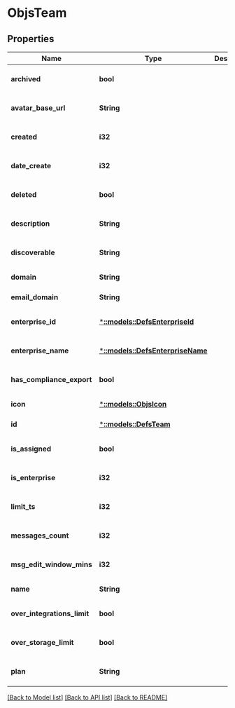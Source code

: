 # ObjsTeam

## Properties
Name | Type | Description | Notes
------------ | ------------- | ------------- | -------------
**archived** | **bool** |  | [optional] [default to null]
**avatar_base_url** | **String** |  | [optional] [default to null]
**created** | **i32** |  | [optional] [default to null]
**date_create** | **i32** |  | [optional] [default to null]
**deleted** | **bool** |  | [optional] [default to null]
**description** | **String** |  | [optional] [default to null]
**discoverable** | **String** |  | [optional] [default to null]
**domain** | **String** |  | [default to null]
**email_domain** | **String** |  | [default to null]
**enterprise_id** | [***::models::DefsEnterpriseId**](defs_enterprise_id.md) |  | [optional] [default to null]
**enterprise_name** | [***::models::DefsEnterpriseName**](defs_enterprise_name.md) |  | [optional] [default to null]
**has_compliance_export** | **bool** |  | [optional] [default to null]
**icon** | [***::models::ObjsIcon**](objs_icon.md) |  | [default to null]
**id** | [***::models::DefsTeam**](defs_team.md) |  | [default to null]
**is_assigned** | **bool** |  | [optional] [default to null]
**is_enterprise** | **i32** |  | [optional] [default to null]
**limit_ts** | **i32** |  | [optional] [default to null]
**messages_count** | **i32** |  | [optional] [default to null]
**msg_edit_window_mins** | **i32** |  | [optional] [default to null]
**name** | **String** |  | [default to null]
**over_integrations_limit** | **bool** |  | [optional] [default to null]
**over_storage_limit** | **bool** |  | [optional] [default to null]
**plan** | **String** |  | [optional] [default to null]

[[Back to Model list]](../README.md#documentation-for-models) [[Back to API list]](../README.md#documentation-for-api-endpoints) [[Back to README]](../README.md)


